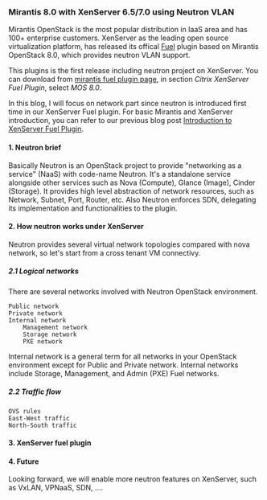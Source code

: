 ### Mirantis 8.0 with XenServer 6.5/7.0 using Neutron VLAN

Mirantis OpenStack is the most popular distribution in IaaS area and
has 100+ enterprise customers.
XenServer as the leading open source virtualization platform, has released
its offical [Fuel](https://wiki.openstack.org/wiki/Fuel) plugin based on Mirantis
OpenStack 8.0, which provides neutron VLAN support. 

This plugins is the first release including neutron project on XenServer.
You can download from [mirantis fuel plugin page](https://www.mirantis.com/validated-solution-integrations/fuel-plugins/),
in section *Citrix XenServer Fuel Plugin*, select *MOS 8.0*.

In this blog, I will focus on network part since neutron is introduced first time in
our XenServer Fuel plugin. For basic Mirantis and XenServer introduction,
you can refer to our previous blog post
[Introduction to XenServer Fuel Plugin](https://github.com/citrix-openstack/blogentries/blob/master/Introduction_To_XenServer_Fuel_Plugin.md).

#### 1. Neutron brief

Basically Neutron is an OpenStack project to provide "networking as a service" (NaaS)
with code-name Neutron. It's a standalone service alongside other services such as Nova (Compute), 
Glance (Image), Cinder (Storage). It provides high level abstraction of network resources,
such as Network, Subnet, Port, Router, etc. Also Neutron enforces SDN, delegating its implementation
and functionalities to the plugin.

#### 2. How neutron works under XenServer

Neutron provides several virtual network topologies compared with nova network, so let's
start from a cross tenant VM connectivy.

##### 2.1 Logical networks

There are several networks involved with Neutron OpenStack environment.

    Public network
    Private network
    Internal network
        Management network
        Storage network
        PXE network

Internal network is a general term for all networks in your OpenStack environment except for Public and Private network. Internal networks include Storage, Management, and Admin (PXE) Fuel networks.

##### 2.2 Traffic flow

    OVS rules
    East-West traffic
    North-South traffic

#### 3. XenServer fuel plugin

#### 4. Future

Looking forward, we will enable more neutron features on XenServer, such as VxLAN, VPNaaS, 
SDN, ....
